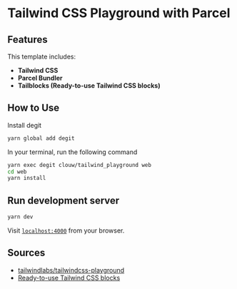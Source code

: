 # Tailwind CSS Playground with Parcel

## Features

This template includes:

- **Tailwind CSS**
- **Parcel Bundler**
- **Tailblocks (Ready-to-use Tailwind CSS blocks)**

## How to Use

Install degit

```bash
yarn global add degit
```

In your terminal, run the following command

```bash
yarn exec degit clouw/tailwind_playground web
cd web
yarn install
```

## Run development server

```bash
yarn dev
```

Visit [`localhost:4000`](http://localhost:4000) from your browser.

## Sources

- [tailwindlabs/tailwindcss-playground](https://github.com/tailwindlabs/tailwindcss-playground)
- [Ready-to-use Tailwind CSS blocks](https://mertjf.github.io/tailblocks/)
